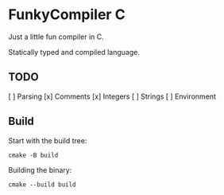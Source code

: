 # FunkyCompiler C

Just a little fun compiler in C.

Statically typed and compiled language.

## TODO

[ ] Parsing
[x] Comments
[x] Integers
[ ] Strings
[ ] Environment

## Build

Start with the build tree:

`cmake -B build`

Building the binary:

`cmake --build build`

